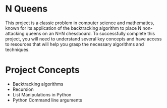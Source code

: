 # N Queens
This project is a classic problem in computer science and mathematics, known for its application of the backtracking algorithm to place N non-attacking queens on an N×N chessboard. To successfully complete this project, you will need to understand several key concepts and have access to resources that will help you grasp the necessary algorithms and techniques.
# Project Concepts
- Backtracking algorithms
- Recursion
- List Manipulations in Python
- Python Command line arguments

